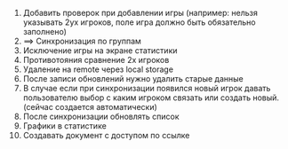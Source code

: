 1. Добавить проверок при добавлении игры (например: нельзя указывать 2ух игроков, поле игра должно быть обязательно заполнено)
2. ==> Синхронизация по группам
3. Исключение игры на экране статистики
4. Противотояния сравнение 2х игроков
5. Удаление на remote через local storage
6. После записи обновлений нужно удалить старые данные
7. В случае если при синхронизации появился новый игрок давать пользователю выбор с каким игроком связать или создать новый. (сейчас создается автоматически)
8. После синхронизации обновлять список
9. Графики в статистике
10. Создавать документ с доступом по ссылке
